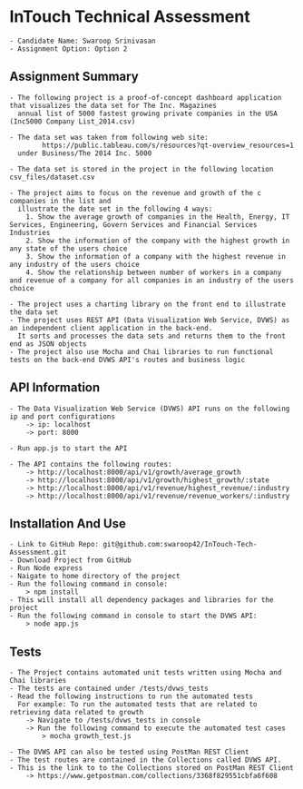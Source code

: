 # InTouch Technical Assessment
	- Candidate Name: Swaroop Srinivasan
	- Assignment Option: Option 2
	
## Assignment Summary
 	- The following project is a proof-of-concept dashboard application that visualizes the data set for The Inc. Magazines
	  annual list of 5000 fastest growing private companies in the USA (Inc5000 Company List_2014.csv)
	
	- The data set was taken from following web site: 
			https://public.tableau.com/s/resources?qt-overview_resources=1 
	  under Business/The 2014 Inc. 5000
	  
	- The data set is stored in the project in the following location csv_files/dataset.csv
	  
	- The project aims to focus on the revenue and growth of the c companies in the list and 
	  illustrate the date set in the following 4 ways:
		1. Show the average growth of companies in the Health, Energy, IT Services, Engineering, Govern Services and Financial Services Industries
		2. Show the information of the company with the highest growth in any state of the users choice
		3. Show the information of a company with the highest revenue in any industry of the users choice
		4. Show the relationship between number of workers in a company and revenue of a company for all companies in an industry of the users choice
	
	- The project uses a charting library on the front end to illustrate the data set	
	- The project uses REST API (Data Visualization Web Service, DVWS) as an independent client application in the back-end. 
	  It sorts and processes the data sets and returns them to the front end as JSON objects
	- The project also use Mocha and Chai libraries to run functional tests on the back-end DVWS API's routes and business logic

## API Information
	- The Data Visualization Web Service (DVWS) API runs on the following ip and port configurations
		-> ip: localhost
		-> port: 8000
		
	- Run app.js to start the API
	
	- The API contains the following routes:
		-> http://localhost:8000/api/v1/growth/average_growth
		-> http://localhost:8000/api/v1/growth/highest_growth/:state
		-> http://localhost:8000/api/v1/revenue/highest_revenue/:industry
		-> http://localhost:8000/api/v1/revenue/revenue_workers/:industry
	
	  
## Installation And Use
	- Link to GitHub Repo: git@github.com:swaroop42/InTouch-Tech-Assessment.git
	- Download Project from GitHub
	- Run Node express
	- Naigate to home directory of the project
	- Run the following command in console: 
		> npm install  
	- This will install all dependency packages and libraries for the project
	- Run the following command in console to start the DVWS API: 
		> node app.js 

## Tests
	- The Project contains automated unit tests written using Mocha and Chai libraries 
	- The tests are contained under /tests/dvws_tests
	- Read the following instructions to run the automated tests
	  For example: To run the automated tests that are related to retrieving data related to growth
		-> Navigate to /tests/dvws_tests in console
		-> Run the following command to execute the automated test cases
			> mocha growth_test.js
	
	- The DVWS API can also be tested using PostMan REST Client
	- The test routes are contained in the Collections called DVWS API. 
	- This is the link to to the Collections stored on PostMan REST Client
		-> https://www.getpostman.com/collections/3368f829551cbfa6f608  
			